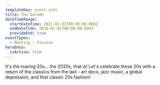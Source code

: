 ```yaml
---
templateKey: event-info
title: The Decade
dateTimeRange:
  startDateTime: 2021-01-01T00:00:00.000Z
  endDateTime: 2030-01-01T00:00:00.000Z
  provideEnd: true
eventTypes:
  - Meeting - Finance
heroData:
  isActive: true
---
```

It's the roaring 20s... the 2020s, that is! Let's celebrate these 20s with a return of the classics from the last - art deco, jazz music, a global depression, and that classic 20s fashion!
